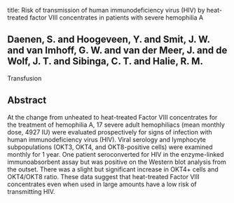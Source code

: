 title: Risk of transmission of human immunodeficiency virus (HIV) by heat-treated factor VIII concentrates in patients with severe hemophilia A

## Daenen, S. and Hoogeveen, Y. and Smit, J. W. and van Imhoff, G. W. and van der Meer, J. and de Wolf, J. T. and Sibinga, C. T. and Halie, R. M.
Transfusion


## Abstract
At the change from unheated to heat-treated Factor VIII concentrates for the treatment of hemophilia A, 17 severe adult hemophiliacs (mean monthly dose, 4927 IU) were evaluated prospectively for signs of infection with human immunodeficiency virus (HIV). Viral serology and lymphocyte subpopulations (OKT3, OKT4, and OKT8-positive cells) were examined monthly for 1 year. One patient seroconverted for HIV in the enzyme-linked immunoabsorbent assay but was positive on the Western blot analysis from the outset. There was a slight but significant increase in OKT4+ cells and OKT4/OKT8 ratio. These data suggest that heat-treated Factor VIII concentrates even when used in large amounts have a low risk of transmitting HIV.

